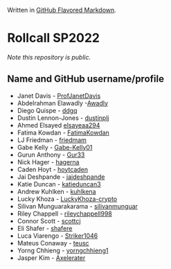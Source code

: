 Written in [GitHub Flavored Markdown](https://help.github.com/articles/github-flavored-markdown).

Rollcall SP2022
===============

_Note this repository is public._

Name and GitHub username/profile
--------------------------------
* Janet Davis - [ProfJanetDavis](https://github.com/ProfJanetDavis)
* Abdelrahman Elawadly -[Awadly](https://github.com/Awadly)
* Diego Quispe - [ddgq](https://github.com/ddgq)
* Dustin Lennon-Jones - [dustinplj](https://github.com/dustinplj)
* Ahmed Elsayed [elsayeaa294](https://github.com/elsayeaa294)
* Fatima Kowdan - [FatimaKowdan](https://github.com/FatimaKowdan)
* LJ Friedman - [friedmam](https://github.com/friedmam)
* Gabe Kelly - [Gabe-Kelly01](https://github.com/Gabe-Kelly01)
* Gurun Anthony - [Gur33](https://github.com/Gur33) 
* Nick Hager - [hagerna](https://github.com/hagerna)
* Caden Hoyt - [hoytcaden](https://github.com/hoytcaden)
* Jai Deshpande - [jaideshpande](https://github.com/jaideshpande)
* Katie Duncan - [katieduncan3](https://github.com/katieduncan3)
* Andrew Kuhlken - [kuhlkena](https://github.com/kuhlkena)
* Lucky Khoza - [LuckyKhoza-crypto](https://github.com/LuckyKhoza-crypto)
* Silivan Munguarakarama - [silivanmunguar](https://github.com/silivanmunguar)
* Riley Chappell  - [rileychappell998](https://github.com/rileychappell998)
* Connor Scott - [scottcj](https://github.com/scottcj)
* Eli Shafer - [shafere](https://github.com/shafere)
* Luca Viarengo - [Striker1046](https://github.com/Striker1046)
* Mateus Conaway - [teusc](https://github.com/teusc)
* Yorng Chhieng - [yorngchhieng1](https://github.com/yorngchhieng1)
* Jasper Kim - [Axelerater](https://github.com/Axelerater)
